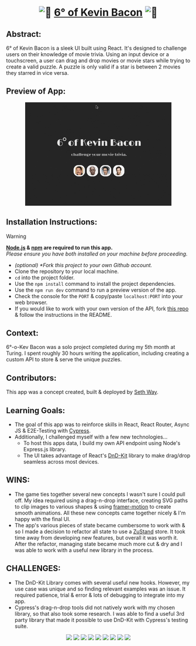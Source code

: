 <h1 align="center"><picture>
  <source srcset="https://fonts.gstatic.com/s/e/notoemoji/latest/1f37f/512.webp" type="image/webp">
  <img src="https://fonts.gstatic.com/s/e/notoemoji/latest/1f37f/512.gif" alt="🍿" width="32" height="32">
</picture><a href="https://degs-o-kev-bacon.vercel.app/" target="_blank">6&deg; of Kevin Bacon</a><picture>
  <source srcset="https://fonts.gstatic.com/s/e/notoemoji/latest/1f37f/512.webp" type="image/webp">
  <img src="https://fonts.gstatic.com/s/e/notoemoji/latest/1f37f/512.gif" alt="🍿" width="32" height="32">
</picture></h1>

## Abstract:
[//]: <> (Briefly describe what you built and its features. What problem is the app solving? How does this application solve that problem?)
6&deg; of Kevin Bacon is a sleek UI built using React. It's designed to challenge users on their knowledge of movie trivia. Using an input device or a touchscreen, a user can drag and drop movies or movie stars while trying to create a valid puzzle. A puzzle is only valid if a star is between 2 movies they starred in vice versa.

## Preview of App:
[//]: <> (Provide ONE gif or screenshot of your application - choose the "coolest" piece of functionality to show off.)
<div align="center">
  <img src="/src/assets/images/site-nav.gif" alt="preview of app navigation" width="400px" height="auto">
</div>

## Installation Instructions:
[//]: <> (What steps does a person have to take to get your app cloned down and running?)

> [!WARNING]
> **[Node.js](https://nodejs.org/en) & [npm](https://www.npmjs.com/) are required to run this app.**<br>
> _Please ensure you have both installed on your machine before proceeding._

- _(optional) *Fork this project to your own Github account._
- Clone the repository to your local machine.
- `cd` into the project folder.
- Use the `npm install` command to install the project dependencies.
- Use the `npm run dev` command to run a preview version of the app.
- Check the console for the `PORT` & copy/paste `localhost:PORT` into your web browser.
- If you would like to work with your own version of the API, fork [this repo](https://github.com/seth-way/degs-o-kev-bacon-api) & follow the instructions in the README.

## Context:
[//]: <> (Give some context for the project here. How long did you have to work on it? How far into the Turing program are you?)
6&deg;-o-Kev Bacon was a solo project completed during my 5th month at Turing. I spent roughly 30 hours writing the application, including creating a custom API to store & serve the unique puzzles.

## Contributors:
[//]: <> (Who worked on this application? Link to their GitHubs.)
This app was a concept created, built & deployed by <a href="https://github.com/seth-way">Seth Way</a>.

## Learning Goals:
[//]: <> (What were the learning goals of this project? What tech did you work with?)
- The goal of this app was to reinforce skills in React, React Router, Async JS & E2E-Testing with [Cypress](https://www.cypress.io/).
- Additionally, I challenged myself with a few new technologies...
  - To host this apps data, I build my own API endpoint using Node's Express.js library.
  - The UI takes advantage of React's [DnD-Kit](https://dndkit.com/) library to make drag/drop seamless across most devices.

[//]: <> (What are 2-3 wins you have from this project? What were some challenges you faced - and how did you get over them?)
## WINS:
- The game ties together several new concepts I wasn't sure I could pull off. My idea required using a drag-n-drop interface, creating SVG paths to clip images to various shapes & using [framer-motion](https://www.framer.com/motion/) to create smooth animations. All these new concepts came together nicely & I'm happy with the final UI.
- The app's various pieces of state became cumbersome to work with & so I made a decision to refactor all state to use a [ZuStand](https://zustand.docs.pmnd.rs/getting-started/introduction) store. It took time away from developing new features, but overall it was worth it. After the refactor, managing state became much more cut & dry and I was able to work with a useful new library in the process.
 
## CHALLENGES:
- The DnD-Kit Library comes with several useful new hooks. However, my use case was unique and so finding relevant examples was an issue. It required patience, trial & error & lots of debugging to integrate into my app.
- Cypress's drag-n-drop tools did not natively work with my chosen library, so that also took some research. I was able to find a useful 3rd party library that made it possible to use DnD-Kit with Cypress's testing suite.

<p align="center">
  <img src="https://img.shields.io/badge/React-20232A?style=for-the-badge&logo=react&logoColor=61DAFB]" />
  <img src="https://img.shields.io/badge/React_Router-CA4245?style=for-the-badge&logo=react-router&logoColor=white" />
  <img src="https://img.shields.io/badge/Framer-black?style=for-the-badge&logo=framer&logoColor=blue" />
  <img src="https://img.shields.io/badge/JavaScript-F7DF1E?style=for-the-badge&logo=javascript&logoColor=black" />
  <img src="https://img.shields.io/badge/CSS3-1572B6?style=for-the-badge&logo=css3&logoColor=white" />
  <img src="https://img.shields.io/badge/Vite-646CFF.svg?style=for-the-badge&logo=Vite&logoColor=white" />
  <img src="https://img.shields.io/badge/Cypress-17202C?style=for-the-badge&logo=cypress&logoColor=white" />
  <img src="https://img.shields.io/badge/Node.js-43853D?style=for-the-badge&logo=node.js&logoColor=white" />
  <img src="https://img.shields.io/badge/Express.js-404D59?style=for-the-badge" />
</p>

